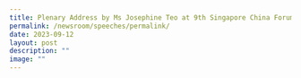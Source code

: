 ```yaml
---
title: Plenary Address by Ms Josephine Teo at 9th Singapore China Forum on Leadership
permalink: /newsroom/speeches/permalink/
date: 2023-09-12
layout: post
description: ""
image: ""
---
```

